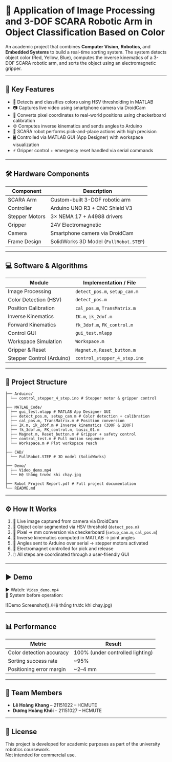 # 🤖 Application of Image Processing and 3-DOF SCARA Robotic Arm in Object Classification Based on Color

An academic project that combines **Computer Vision**, **Robotics**, and **Embedded Systems** to build a real-time sorting system. The system detects object color (Red, Yellow, Blue), computes the inverse kinematics of a 3-DOF SCARA robotic arm, and sorts the object using an electromagnetic gripper.

---

## 📌 Key Features

- 🎨 Detects and classifies colors using HSV thresholding in MATLAB  
- 📷 Captures live video using smartphone camera via DroidCam  
- 📐 Converts pixel coordinates to real-world positions using checkerboard calibration  
- ⚙️ Computes inverse kinematics and sends angles to Arduino  
- 🤖 SCARA robot performs pick-and-place actions with high precision  
- 🖥️ Controlled via MATLAB GUI (App Designer) with workspace visualization  
- ⚡ Gripper control + emergency reset handled via serial commands

---

## 🛠 Hardware Components

| Component              | Description                          |
|------------------------|--------------------------------------|
| SCARA Arm              | Custom-built 3-DOF robotic arm       |
| Controller             | Arduino UNO R3 + CNC Shield V3       |
| Stepper Motors         | 3× NEMA 17 + A4988 drivers           |
| Gripper                | 24V Electromagnetic                  |
| Camera                 | Smartphone camera via DroidCam       |
| Frame Design           | SolidWorks 3D Model (`FullRobot.STEP`)

---

## 💻 Software & Algorithms

| Module                 | Implementation / File                |
|------------------------|--------------------------------------|
| Image Processing       | `detect_pos.m`, `setup_cam.m`        |
| Color Detection (HSV)  | `detect_pos.m`                       |
| Position Calibration   | `cal_pos.m`, `TransMatrix.m`         |
| Inverse Kinematics     | `IK.m`, `ik_2dof.m`                  |
| Forward Kinematics     | `fk_3dof.m`, `FK_control.m`          |
| Control GUI            | `gui_test.mlapp`                     |
| Workspace Simulation   | `Workspace.m`                        |
| Gripper & Reset        | `Magnet.m`, `Reset_button.m`         |
| Stepper Control (Arduino) | `control_stepper_4_step.ino`     |

---

## 📂 Project Structure
```
├── Arduino/
│ └── control_stepper_4_step.ino # Stepper motor & gripper control
│
├── MATLAB_Code/
│ ├── gui_test.mlapp # MATLAB App Designer GUI
│ ├── detect_pos.m, setup_cam.m # Color detection + calibration
│ ├── cal_pos.m, TransMatrix.m # Position conversion
│ ├── IK.m, ik_2dof.m # Inverse kinematics (3DOF & 2DOF)
│ ├── fk_3dof.m, FK_control.m, basic_01.m
│ ├── Magnet.m, Reset_button.m # Gripper + safety control
│ ├── control_test.m # Full motion sequence
│ └── Workspace.m # Plot workspace reach
│
├── CAD/
│ └── FullRobot.STEP # 3D model (SolidWorks)
│
├── Demo/
│ ├── Video_demo.mp4
│ └── Hệ thống trước khi chạy.jpg
│
├── Robot Project Report.pdf # Full project documentation
└── README.md
```

---

## ⚙️ How It Works

1. 📸 Live image captured from camera via DroidCam  
2. 🎯 Object color segmented via HSV threshold (`detect_pos.m`)  
3. 📐 Pixel → mm conversion via checkerboard (`setup_cam.m`, `cal_pos.m`)  
4. 🧠 Inverse kinematics computed in MATLAB → joint angles  
5. 🔌 Angles sent to Arduino over serial → stepper motors activated  
6. 🧲 Electromagnet controlled for pick and release  
7. 🖱️ All steps are coordinated through a user-friendly GUI

---

## ▶ Demo

▶ Watch: `Video_demo.mp4`  
📸 System before operation:

![Demo Screenshot](./Hệ thống trước khi chạy.jpg) 

---

## 📊 Performance

| Metric                  | Result                          |
|--------------------------|---------------------------------|
| Color detection accuracy | 100% (under controlled lighting)|
| Sorting success rate     | ~95%                            |
| Positioning error margin | ~2–4 mm                         |

---

## 🧠 Team Members

- **Lê Hoàng Khang** – 21151022 – HCMUTE  
- **Dương Hoàng Khôi** – 21151027 – HCMUTE

---

## 📄 License

This project is developed for academic purposes as part of the university robotics coursework.  
Not intended for commercial use.



